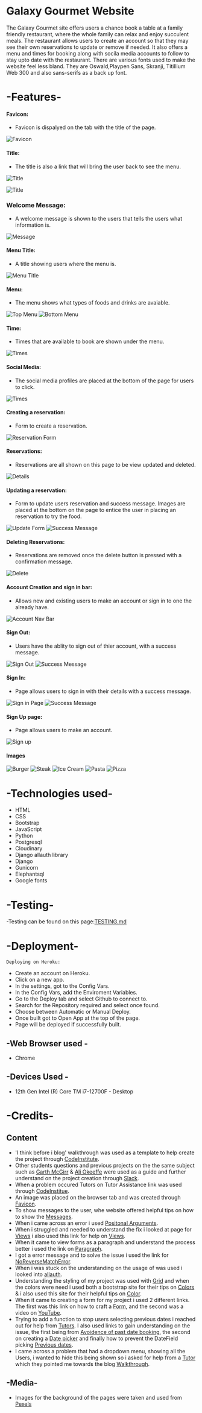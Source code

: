 # Galaxy Gourmet Website 
The Galaxy Gourmet site offers users a chance book a table at a family friendly restaurant, where the whole family can relax and enjoy succulent meals.
The restaurant allows users to create an account so that they may see their own reservations to update or remove if needed.
It also offers a menu and times for booking along with socila media accounts to follow to stay upto date with the restaurant.
There are various fonts used to make the website feel less bland. They are Oswald,Playpen Sans, Skranji, Titillium Web 300 and also sans-serifs as a back up font.

# -Features-

  #### Favicon:

  - Favicon is dispalyed on the tab with the title of the page.

 ![Favicon](media/images/pp4_favicon_and_name.png)  

  #### Title:

  - The title is also a link that will bring the user back to see the menu.

 ![Title](media/images/pp4_title_unhighlighted.png)

 ![Title](media/images/pp4_title_highlighted.png)

 ### Welcome Message:
 - A welcome message is shown to the users that tells the users what information is.

 ![Message](media/images/pp4_welcome_message.png)

#### Menu Title:

 - A title showing users where the menu is.
  
 ![Menu Title](media/images/pp4_menu_title.png)  

 #### Menu:
  
  - The menu shows what types of foods and drinks are avaiable.

 ![Top Menu](media/images/pp4_top_menu.png)
 ![Bottom Menu](media/images/pp4_bottom_menu.png)

#### Time:
  
   - Times that are available to book are shown under the menu.
  
  ![Times](media/images/pp4_times.png)

#### Social Media:
  
  - The social media profiles are placed at the bottom of the page for users to click.
  
 ![Times](media/images/pp4_social_media_links.png)

 #### Creating a reservation:
  
  - Form to create a reservation.

  ![Reservation Form](media/images/pp4_reservation_form.png)

#### Reservations:

 - Reservations are all shown on this page to be view updated and deleted.
  
  ![Details](media/images/pp4_reservation_made.png)

#### Updating a reservation:
  
 - Form to update users reservation and success message. Images are placed at the bottom on the page to entice the user in placing an reservation to try the food.

  ![Update Form](media/images/pp4_reservation_updated.png)
  ![Success Message](media/images/pp4_update_confirmantion.png)
  

#### Deleting Reservations:

 - Reservations are removed once the delete button is pressed with a confirmation message.
  
  ![Delete](media/images/pp4_deleted_reservation.png)


#### Account Creation and sign in bar:
  
   - Allows new and existing users to make an account or sign in to one the already have.

  ![Account Nav Bar](media/images/pp4_signed_out_nav_bar.png)

#### Sign Out:

  - Users have the ablity to sign out of thier account, with a success message.
  
  ![Sign Out](media/images/pp4_signout_page.png)
  ![Success Message](media/images/pp4_sign_out_confirmation.png)

#### Sign In:
  
  - Page allows users to sign in with their details with a success message.

  ![Sign in Page](media/images/pp4_login.png)
  ![Success Message](media/images/pp4_sign_in_confirmation.png)

#### Sign Up page:

 - Page allows users to make an account.
  
  ![Sign up](media/images/pp4_account_register.png)


#### Images
  ![Burger](media/images/pp4_background_image_burger.jpg)
  ![Steak](media/images/pp4_background_image_steak.jpg)
  ![Ice Cream](media/images/pp4_background_image_ice-cream.jpg)
  ![Pasta](media/images/pp4_background_image_pasta.jpg)
  ![Pizza](media/images/pp4_background_image_pizza.jpg)
    

# -Technologies used-

- HTML
- CSS
- Bootstrap
- JavaScript
- Python
- Postgresql  
- Cloudinary
- Django allauth library
- Django
- Gunicorn
- Elephantsql
- Google fonts

# -Testing-
-Testing can be found on this page:[TESTING.md](TESTING.md)



# -Deployment-
    Deploying on Heroku:

- Create an account on Heroku.
- Click on a new app.
- In the settings, got to the Config Vars.
- In the Config Vars, add the Enviroment Variables.
- Go to the Deploy tab and select Github to connect to.
- Search for the Repository required and select once found.
- Choose between Automatic or Manual Deploy.
- Once built got to Open App at the top of the page.
- Page will be deployed if successfully built.

## -Web Browser used -

  - Chrome

## -Devices Used -

  - 12th Gen Intel (R) Core TM i7-12700F - Desktop

# -Credits-

## Content

  - 'I think before i blog' walkthrough was used as a template to help create the project through [CodeInstitute](https://learn.codeinstitute.net/courses/course-v1:CodeInstitute+FST101+2021_T1/courseware/b31493372e764469823578613d11036b/fe4299adcd6743328183aab4e7ec5d13/). 
  - Other students questions and previous projects on the the same subject such as [Garth McGirr](https://github.com/Gareth-McGirr/Portfolio-Project-4-SizzleAndSteak/blob/main/README.md) & [Ali Okeeffe](https://github.com/AliOKeeffe/PP4_My_Meal_Planner/blob/main/README.md) were used as a guide and further understand on the project creation through [Slack](https://slack.com/intl/en-gb/get-started#/createnew).
  - When a problem occured Tutors on Tutor Assistance link was used through [CodeInstitue](https://learn.codeinstitute.net/ci_support/diplomainfullstacksoftwarecommoncurriculum/tutor).
  - An image was placed on the browser tab and was created through [Favicon](https://www.favicon.cc/).
  - To show messages to the user, whe website offered helpful tips on how to show the [Messages](https://docs.djangoproject.com/en/3.2/ref/contrib/messages/#using-messages-in-views-and-templates/).
  - When i came across an error i used [Positonal Arguments](https://stackoverflow.com/questions/68572656/django-missing-1-required-positional-argument-id/).
  - When i struggled and needed to understand the fix i looked at page for [Views](https://stackoverflow.com/questions/26258905/the-view-didnt-return-an-httpresponse-object-it-returned-none-instead/) i also used this link for help on [Views](https://docs.djangoproject.com/en/4.2/ref/class-based-views/base/#django.views.generic.base.View/).
  - When it came to view forms as a paragraph and understand the process better i used the link on [Paragraph](https://www.geeksforgeeks.org/form-as_p-render-django-forms-as-paragraph/).
  - I got a error message and to solve the issue i used the link for [NoReverseMatchError](https://stackoverflow.com/questions/38390177/what-is-a-noreversematch-error-and-how-do-i-fix-it/).
  - When i was stuck on the understanding on the usage of was used i looked into [allauth](https://docs.allauth.org/en/latest/).
  - Understanding the styling  of my project was used with [Grid](https://materializecss.com/grid.html/) and when the colors were need i used both a bootstrap site for their tips on [Colors](https://getbootstrap.com/docs/5.0/utilities/colors/) &  i also used this site for their helpful tips on [Color](https://materializecss.com/color.html/).
  - When it came to creating a form for my project i used 2 different links. The first was this link on how to craft a [Form](https://docs.djangoproject.com/en/4.2/topics/forms/), and the second was a video on [YouTube](https://www.youtube.com/watch?v=ncradqkSzCw/).
  - Trying to add a function to stop users selecting previous dates i reached out for help from [Tutors](https://learn.codeinstitute.net/ci_support/diplomainsoftwaredevelopmentpredictiveanalytics/tutor). I also used links to gain understanding on the issue, the first being from [Avoidence of past date booking](https://stackoverflow.com/questions/70671189/avoid-booking-past-dates-with-django), the second on creating a [Date picker](https://stackoverflow.com/questions/74227268/how-to-make-a-date-picker-that-does-not-select-previous-dates-in-django) and finally how to prevent the DateField picking [Previous dates](https://stackoverflow.com/questions/15751976/how-to-prevent-datefield-record-addition-for-past-days-in-django).
  - I came across a problem that had a dropdown menu, showing all the Users, i wanted to hide this being shown so i asked for help from a [Tutor](https://learn.codeinstitute.net/ci_support/diplomainsoftwaredevelopmentpredictiveanalytics/tutor) which they pointed me towards the blog [Walkthrough](https://github.com/Code-Institute-Solutions/blog/blob/main/14_where_to_put_things/03_tidy_up/blog/views.py).

## -Media-

  - Images for the background of the pages were taken and used from [Pexels](https://www.pexels.com/)